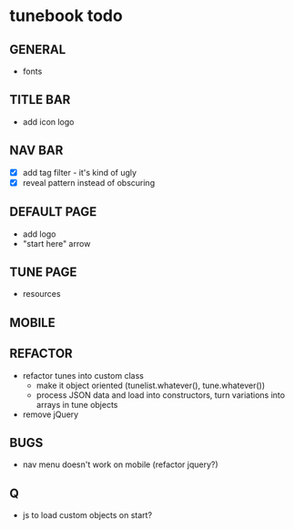 # tunebook todo

## GENERAL
* fonts

## TITLE BAR
* add icon logo

## NAV BAR 
* [x] add tag filter - it's kind of ugly 
* [x] reveal pattern instead of obscuring

## DEFAULT PAGE
* add logo
* "start here" arrow 
  
## TUNE PAGE 
* resources
  
## MOBILE
  
## REFACTOR
* refactor tunes into custom class 
    * make it object oriented (tunelist.whatever(), tune.whatever())
    * process JSON data and load into constructors, turn variations into arrays in tune objects 
* remove jQuery
  
## BUGS
* nav menu doesn't work on mobile (refactor jquery?)
  
## Q
* js to load custom objects on start? 
